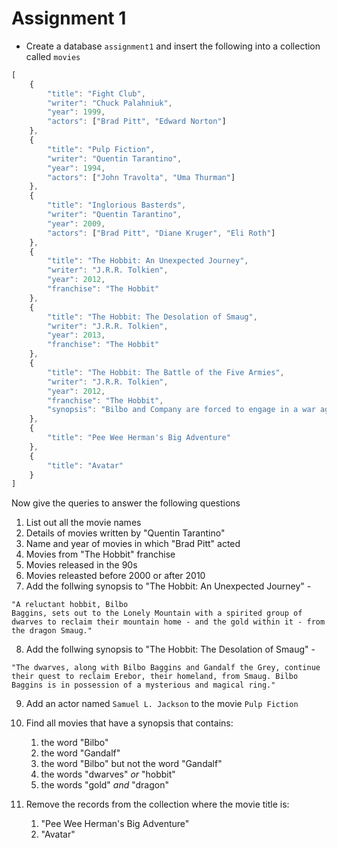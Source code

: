 # Assignment 1

- Create a database `assignment1` and insert the following into a collection called `movies`

```js
[
    {
        "title": "Fight Club",
        "writer": "Chuck Palahniuk",
        "year": 1999,
        "actors": ["Brad Pitt", "Edward Norton"]
    },
    {
        "title": "Pulp Fiction",
        "writer": "Quentin Tarantino",
        "year": 1994,
        "actors": ["John Travolta", "Uma Thurman"]
    },
    {
        "title": "Inglorious Basterds",
        "writer": "Quentin Tarantino",
        "year": 2009,
        "actors": ["Brad Pitt", "Diane Kruger", "Eli Roth"]
    },
    {
        "title": "The Hobbit: An Unexpected Journey",
        "writer": "J.R.R. Tolkien",
        "year": 2012,
        "franchise": "The Hobbit"
    },
    {
        "title": "The Hobbit: The Desolation of Smaug",
        "writer": "J.R.R. Tolkien",
        "year": 2013,
        "franchise": "The Hobbit"
    },
    {
        "title": "The Hobbit: The Battle of the Five Armies",
        "writer": "J.R.R. Tolkien",
        "year": 2012,
        "franchise": "The Hobbit",
        "synopsis": "Bilbo and Company are forced to engage in a war against an array of combatants and keep the Lonely Mountain from falling into the hands of a rising darkness."
    },
    {
        "title": "Pee Wee Herman's Big Adventure"
    },
    {
        "title": "Avatar"
    }
]

```

Now give the queries to answer the following questions

1. List out all the movie names
2. Details of movies written by "Quentin Tarantino"
3. Name and year of movies in which "Brad Pitt" acted 
4. Movies from "The Hobbit" franchise
5. Movies released in the 90s
6. Movies releasted before 2000 or after 2010
7. Add the follwing synopsis to "The Hobbit: An Unexpected Journey" -

```
"A reluctant hobbit, Bilbo
Baggins, sets out to the Lonely Mountain with a spirited group of dwarves to reclaim their mountain home - and the gold within it - from the dragon Smaug."
```
8. Add the follwing synopsis to "The Hobbit: The Desolation of Smaug" -

```
"The dwarves, along with Bilbo Baggins and Gandalf the Grey, continue their quest to reclaim Erebor, their homeland, from Smaug. Bilbo Baggins is in possession of a mysterious and magical ring."
```

9. Add an actor named `Samuel L. Jackson` to the movie `Pulp Fiction`

10. Find all movies that have a synopsis that contains:
    1. the word "Bilbo"
    2. the word "Gandalf"
    3. the word "Bilbo" but not the word "Gandalf"
    4. the words "dwarves" *or* "hobbit"
    5. the words "gold" *and* "dragon"

11. Remove the records from the collection where the movie title is:
    1. "Pee Wee Herman's Big Adventure"
    2. "Avatar"
